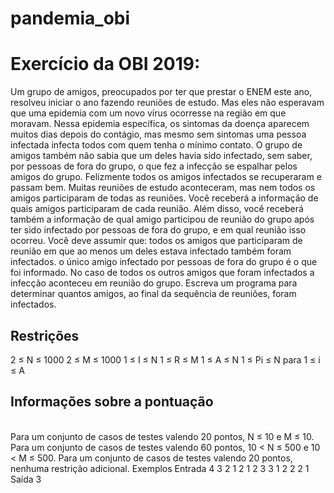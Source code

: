 # pandemia_obi
<h1>Exercício da OBI 2019:</h1> Um grupo de amigos, preocupados por ter que prestar o ENEM este ano, resolveu iniciar o ano fazendo reuniões de estudo. Mas eles não esperavam que uma epidemia com um novo vírus ocorresse na região em que moravam. Nessa epidemia específica, os sintomas da doença aparecem muitos dias depois do contágio, mas mesmo sem sintomas uma pessoa infectada infecta todos com quem tenha o mínimo contato.  O grupo de amigos também não sabia que um deles havia sido infectado, sem saber, por pessoas de fora do grupo, o que fez a infecção se espalhar pelos amigos do grupo. Felizmente todos os amigos infectados se recuperaram e passam bem.  Muitas reuniões de estudo aconteceram, mas nem todos os amigos participaram de todas as reuniões.  Você receberá a informação de quais amigos participaram de cada reunião. Além disso, você receberá também a informação de qual amigo participou de reunião do grupo após ter sido infectado por pessoas de fora do grupo, e em qual reunião isso ocorreu. Você deve assumir que:  todos os amigos que participaram de reunião em que ao menos um deles estava infectado também foram infectados. o único amigo infectado por pessoas de fora do grupo é o que foi informado. No caso de todos os outros amigos que foram infectados a infecção aconteceu em reunião do grupo. Escreva um programa para determinar quantos amigos, ao final da sequência de reuniões, foram infectados.

<h2>Restrições</h2>
2 ≤ N ≤ 1000
2 ≤ M ≤ 1000
1 ≤ I ≤ N
1 ≤ R ≤ M
1 ≤ A ≤ N
1 ≤ Pi ≤ N para 1 ≤ i ≤ A

<h2>Informações sobre a pontuação</h2><br>
Para um conjunto de casos de testes valendo 20 pontos, N ≤ 10 e M ≤ 10.
Para um conjunto de casos de testes valendo 60 pontos, 10 < N ≤ 500 e 10 < M ≤ 500.
Para um conjunto de casos de testes valendo 20 pontos, nenhuma restrição adicional.
Exemplos
Entrada
4 3
2 1
2 1 2
3 3 1 2
2 2 1
Saída
3
	
